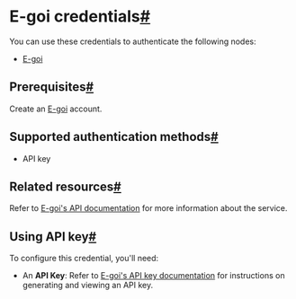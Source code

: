 [](https://github.com/n8n-io/n8n-docs/edit/main/docs/integrations/builtin/credentials/egoi.md "Edit this page")

# E-goi credentials[#](#e-goi-credentials "Permanent link")

You can use these credentials to authenticate the following nodes:

*   [E-goi](../../app-nodes/n8n-nodes-base.egoi/)

## Prerequisites[#](#prerequisites "Permanent link")

Create an [E-goi](https://www.e-goi.com/) account.

## Supported authentication methods[#](#supported-authentication-methods "Permanent link")

*   API key

## Related resources[#](#related-resources "Permanent link")

Refer to [E-goi's API documentation](https://developers.e-goi.com/api/v3/) for more information about the service.

## Using API key[#](#using-api-key "Permanent link")

To configure this credential, you'll need:

*   An **API Key**: Refer to [E-goi's API key documentation](https://helpdesk.e-goi.com/511369-Whats-E-gois-API-and-where-do-I-find-my-API-key) for instructions on generating and viewing an API key.